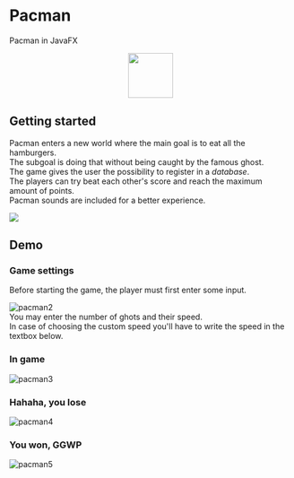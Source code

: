 # Pacman
Pacman in JavaFX  

<p align="center">
<img src="https://user-images.githubusercontent.com/37831510/54670755-0904c680-4afd-11e9-91b5-8cf114b6e241.jpg" width="80" height="80" />
</p>

## Getting started
Pacman enters a new world where the main goal is to eat all the hamburgers.  
The subgoal is doing that without being caught by the famous ghost.   
The game gives the user the possibility to register in a *database*.  
The players can try beat each other's score and reach the maximum amount of points.  
Pacman sounds are included for a better experience.  

<img src="https://user-images.githubusercontent.com/37831510/54670544-8aa82480-4afc-11e9-8d60-0dffa9ae7727.png"/>

## Demo
### Game settings
Before starting the game, the player must first enter some input.  

![pacman2](https://user-images.githubusercontent.com/37831510/54672036-db6d4c80-4aff-11e9-8c8c-056b791ea817.gif)  
You may enter the number of ghots and their speed.  
In case of choosing the custom speed you'll have to write the speed in the textbox below.  

### In game
![pacman3](https://user-images.githubusercontent.com/37831510/54673584-36ed0980-4b03-11e9-904a-4eb5b0fcdc4f.gif)  

### Hahaha, you lose
![pacman4](https://user-images.githubusercontent.com/37831510/54674058-49b40e00-4b04-11e9-8936-b361101b6202.png)  

### You won, GGWP
![pacman5](https://user-images.githubusercontent.com/37831510/54674680-9fd58100-4b05-11e9-8b61-32dfb8a8f744.gif)
